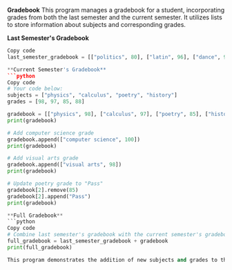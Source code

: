 **Gradebook**
This program manages a gradebook for a student, incorporating grades from both the last semester and the current semester. It utilizes lists to store information about subjects and corresponding grades.

**Last Semester's Gradebook**

```python
Copy code
last_semester_gradebook = [["politics", 80], ["latin", 96], ["dance", 97], ["architecture", 65]]

**Current Semester's Gradebook**
```python
Copy code
# Your code below:
subjects = ["physics", "calculus", "poetry", "history"]
grades = [98, 97, 85, 88]

gradebook = [["physics", 98], ["calculus", 97], ["poetry", 85], ["history", 88]]
print(gradebook)

# Add computer science grade
gradebook.append(["computer science", 100])
print(gradebook)

# Add visual arts grade
gradebook.append(["visual arts", 98])
print(gradebook)

# Update poetry grade to "Pass"
gradebook[2].remove(85)
gradebook[2].append("Pass")
print(gradebook)

**Full Gradebook**
```python
Copy code
# Combine last semester's gradebook with the current semester's gradebook
full_gradebook = last_semester_gradebook + gradebook
print(full_gradebook)

This program demonstrates the addition of new subjects and grades to the gradebook, as well as the update of a grade to a "Pass" status. The final full_gradebook variable combines grades from the last semester with the current semester, providing a comprehensive overview of the student's academic performance.
